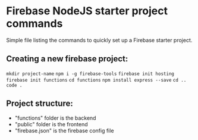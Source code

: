 # Firebase NodeJS starter project commands 

Simple file listing the commands to quickly set up a Firebase starter project. 

## Creating a new firebase project:
`mkdir project-name`
`npm i -g firebase-tools`
`firebase init hosting`
`firebase init functions`
`cd functions`
`npm install express --save`
`cd ..`
`code .`

## Project structure:
  - "functions" folder is the backend
  - "public" folder is the frontend
  - "firebase.json" is the firebase config file

